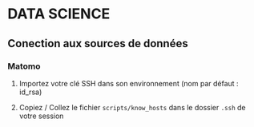 # DATA SCIENCE

## Conection aux sources de données

### Matomo

1. Importez votre clé SSH dans son environnement (nom par défaut : id_rsa)

2. Copiez / Collez le fichier `scripts/know_hosts` dans le dossier `.ssh` de votre session
